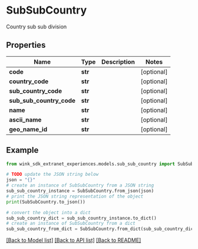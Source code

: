 # SubSubCountry

Country sub sub division

## Properties

Name | Type | Description | Notes
------------ | ------------- | ------------- | -------------
**code** | **str** |  | [optional] 
**country_code** | **str** |  | [optional] 
**sub_country_code** | **str** |  | [optional] 
**sub_sub_country_code** | **str** |  | [optional] 
**name** | **str** |  | [optional] 
**ascii_name** | **str** |  | [optional] 
**geo_name_id** | **str** |  | [optional] 

## Example

```python
from wink_sdk_extranet_experiences.models.sub_sub_country import SubSubCountry

# TODO update the JSON string below
json = "{}"
# create an instance of SubSubCountry from a JSON string
sub_sub_country_instance = SubSubCountry.from_json(json)
# print the JSON string representation of the object
print(SubSubCountry.to_json())

# convert the object into a dict
sub_sub_country_dict = sub_sub_country_instance.to_dict()
# create an instance of SubSubCountry from a dict
sub_sub_country_from_dict = SubSubCountry.from_dict(sub_sub_country_dict)
```
[[Back to Model list]](../README.md#documentation-for-models) [[Back to API list]](../README.md#documentation-for-api-endpoints) [[Back to README]](../README.md)


